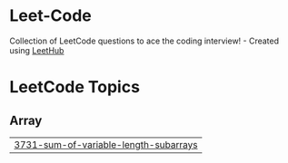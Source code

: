 # Leet-Code
Collection of LeetCode questions to ace the coding interview! - Created using [LeetHub](https://github.com/QasimWani/LeetHub)

<!---LeetCode Topics Start-->
# LeetCode Topics
## Array
|  |
| ------- |
| [3731-sum-of-variable-length-subarrays](https://github.com/mdsaqlain538/Leet-Code/tree/master/3731-sum-of-variable-length-subarrays) |
